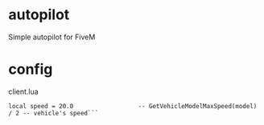 # autopilot
Simple autopilot for FiveM

# config
client.lua

```local useESXanimations = false      -- If you use esx_animations change it to true (no need for extra loop reading X key to clear ped tasks)
local speed = 20.0                  -- GetVehicleModelMaxSpeed(model) / 2 -- vehicle's speed```
